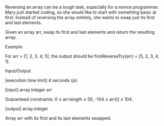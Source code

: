 Reversing an array can be a tough task, especially for a novice programmer. Mary just started coding, so she would like to start with something basic at first. Instead of reversing the array entirely, she wants to swap just its first and last elements.

Given an array arr, swap its first and last elements and return the resulting array.

Example

For arr = [1, 2, 3, 4, 5], the output should be
firstReverseTry(arr) = [5, 2, 3, 4, 1].

Input/Output

[execution time limit] 4 seconds (js)

[input] array.integer arr

Guaranteed constraints:
0 ≤ arr.length ≤ 50,
-104 ≤ arr[i] ≤ 104.

[output] array.integer

Array arr with its first and its last elements swapped.
